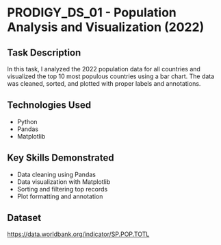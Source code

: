 # PRODIGY_DS_01 - Population Analysis and Visualization (2022)

## Task Description
In this task, I analyzed the 2022 population data for all countries and visualized the top 10 most populous countries using a bar chart. The data was cleaned, sorted, and plotted with proper labels and annotations.

## Technologies Used
- Python
- Pandas
- Matplotlib

## Key Skills Demonstrated
- Data cleaning using Pandas
- Data visualization with Matplotlib
- Sorting and filtering top records
- Plot formatting and annotation

## Dataset
https://data.worldbank.org/indicator/SP.POP.TOTL

